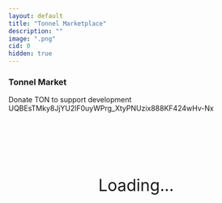 ```yaml
---
layout: default
title: "Tonnel Marketplace"
description: ""
image: ".png"
cid: 0
hidden: true
---
```


<style>

/*@font-face {
  font-family: "sfr";
  src: url("./fonts/SFRounded/SFRounded-Semibold.ttf");
}

#list * {
  font-family: "sfr";
}*/

#list {
  display: grid;
  --fw: min(calc(100vw - 56px),980px);
}
#list .item {
  position: relative;
  background-color: var(--md-sys-color-background);
  box-sizing: border-box;
  overflow: hidden;
  width: 96%;
  margin: 2%;
  border-radius: calc(var(--font)/100*10);
  font-size: 0;
  text-decoration: none;
  /*outline: 1px solid var(--md-sys-color-outline-variant);*/
}
#list .item.bundle {
  display: flex;
  flex-wrap: wrap;
  box-sizing: border-box;
  aspect-ratio: 1;
}
#list .item.bundle .image {
  flex: 1 1 calc(100% / var(--cols));
  width: 100%;
  aspect-ratio: 2;
}
#list img {
  width: 100%;
  height: 100%;
  object-fit: cover;
}
#list .q {
  color: var(--md-sys-color-outline-variant);
  font-size: calc(var(--font)/100*30);
  display: flex;
  justify-content: center;
  align-items: center;
  width: 100%;
  aspect-ratio: 1;
  border-radius: calc(var(--font)/100*10);
  box-shadow: inset 0 0 0 2px var(--md-sys-color-outline-variant);
}
#list .id {
  background-color: #0014;
  color: #fff;
  display: flex;
  justify-content: center;
  align-items: center;
  width: 100%;
  height: 10%;
  position: absolute;
  top: 45%;
  right: 0;
  transform-origin: center center;
  transform: rotateZ(45deg) translateY(-525%);
  font-size: calc(var(--font)/100*6);
}
#list .price {
  display: flex;
  justify-content: center;
  align-items: center;
  position: absolute;
  bottom: 9%;
  left: 10%;
  font-size: calc(var(--font)/100*8);
  color: #fff;
}
#list .price.stroke {
  -webkit-text-stroke: calc(var(--font)/100*1.5) #000;
}

@media screen and (width > 100px) {
  #list {
    grid-template-columns: repeat(2,1fr);
    --font: calc(var(--fw)/2);
  }
}
@media screen and (width > 500px) {
  #list {
    grid-template-columns: repeat(3,1fr);
    --font: calc(var(--fw)/3);
  }
}
@media screen and (width > 700px) {
  #list {
    grid-template-columns: repeat(4,1fr);
    --font: calc(var(--fw)/4);
  }
}
@media screen and (width > 900px) {
  #list {
    grid-template-columns: repeat(5,1fr);
    --font: calc(var(--fw)/5);
  }
}

.controls {
  display: flex;
  width: 100%;
  height: 48px;
  padding: 4px;
}

.controls button {
  display: flex;
  justify-content: center;
  align-items: center;
  height: 100%;
  aspect-ratio: 1;
  margin: 0;
  min-width: 0;
}

.controls button:first-of-type {
  border-radius: 16px 8px 8px 16px;
}

.controls button:last-of-type {
  border-radius: 8px 16px 16px 8px;
}

.controls input {
  width: calc(100% - 90px);
  height: 100%;
  text-align: center;
  margin: 0 auto;
}

.filteri {
  width: 100%;
  margin: 0;
}
.filterd {
  display: none;
  flex-direction: column;
  overflow: hidden;
  width: 100%;
  max-width: 400px;
  max-height: 256px;
  padding: 8px;
  border-radius: 12px;
  outline: 1px solid var(--md-sys-color-outline-variant);
  margin-bottom: 8px;
}
.filterd .filters {
  margin-bottom: 8px;
}
.filterd .filterl {
  padding: 4px;
  overflow-y: auto;
}
.filterd .filterl div img {
  width: 15px;
  margin-left: 4px;
  margin-right: 4px;
}
.filterd .filterl div {
  cursor: pointer;
  padding: 4px;
}
.filterd .filterl div.active {
  border-left: 2px solid var(--md-sys-color-primary-container);
}
.filterd .filterl div.hidden {
  diplay: none;
}

.filters1 {
  width: 100%;
  max-width: 400px;
  display: grid;
  grid-template-columns: auto auto;
  justify-items: center;
  margin: 0 auto;
  gap: 4px;
  margin-bottom: 8px;
}

.filters2 {
  display:flex;
  justify-content:center;
  align-items:center;
}

.filters3 {
  width: 100%;
  max-width: 400px;
  display: grid;
  grid-template-columns: auto auto;
  justify-items: center;
  margin: 0 auto;
  gap: 4px;
  margin-bottom: 8px;
}

.filters3 select, .filters3 input, .filters3 button {
  width: 100%;
  height: 100%;
}

.filters3 button {
  padding: 6px;
  margin: 0;
}

</style>

### Tonnel Market

<div>Donate TON to support development</div>
<div style="user-select:all;">UQBEsTMky8JjYU2lF0uyWPrg_XtyPNUzix888KF424wHv-Nx</div>
<br>

<div id="loading0" style="display:flex;justify-content:center;align-items:center;aspect-ratio:2;font-size:32px;">
  Loading...
</div>
<div id="loading1" style="display: none;">
  <div id="ton_price"></div>
  <div id="tonnel_price"></div>
  <div id="tonnel_chart"></div>
  <br>
  <div class="filters1">
    <button id="collectionst" class="filteri" style="border-radius: 11px 4px 2px 4px;">Collection</button>
    <button id="modelst" class="filteri" style="border-radius: 4px 11px 4px 2px;">Model</button>
    <button id="backdropst" class="filteri" style="border-radius: 4px 2px 4px 11px;">Backdrop</button>
    <button id="symbolst" class="filteri" style="border-radius: 2px 4px 11px 4px;">Symbol</button>
  </div>
  <div class="filters2">
    <div id="collectionsd" class="filterd">
      <input id="collectionss" class="filters" type="text" autocomplete="off" placeholder="Search...">
      <div id="collectionsl" class="filterl"></div>
    </div>
    <div id="modelsd" class="filterd" style="display:none">
      <input id="modelss" class="filters" type="text" autocomplete="off" placeholder="Search...">
      <div id="modelsl" class="filterl"></div>
    </div>
    <div id="backdropsd" class="filterd" style="display:none">
      <input id="backdropss" class="filters" type="text" autocomplete="off" placeholder="Search...">
      <div id="backdropsl" class="filterl"></div>
    </div>
    <div id="symbolsd" class="filterd" style="display:none">
      <input id="symbolss" class="filters" type="text" autocomplete="off" placeholder="Search...">
    <div id="symbolsl" class="filterl"></div>
    </div>
  </div>

  <div class="filters3">
    <select id="sort">
      <option value="d">Sort by Latest</option>
      <option value="p0">Sort by Price low to high</option>
      <option value="p1">Sort by Price high to low</option>
      <option value="i">Sort by ID 1,2,3</option>
      <option value="j">Sort by ID 3,2,1</option>
      <option value="r">Sort by Rarity</option>
      <option value="m">Sort by Model</option>
      <option value="b">Sort by Backdrop</option>
      <option value="s">Sort by Symbol</option>
    </select>
    <select id="asset">
      <option value="TON">Ton</option>
      <option value="TONNEL">Tonnel</option>
      <option value="USDT">USDT</option>
    </select>
    <select id="format">
      <option value="def">Price by Asset</option>
      <option value="usd">Price in USD</option>
      <option value="irt">Price in IRT</option>
      <option value="rub">Price in RUB</option>
      <option value="eur">Price in EUR</option>
    </select>
    <select id="tag">
      <option value="all">All Gifts</option>
      <option value="telegram">Telegram</option>
      <option value="premarket">Premarket</option>
      <option value="bundle">Bundles</option>
    </select>
    <input id="numbers" type="text" autocomplete="off" placeholder="Gift ID">
    <button id="btn_s">Search</button>
  </div>

  <div id="list"></div>

  <div class="controls" style="margin-top: 8px;">
    <button id="btn_q"><</button>
    <input id="pagei" type="text" autocomplete="off">
    <button id="btn_p">></button>
  </div>
  <!--h3>Donations</h3>
  <div id="donations"></div-->
</div>

<script src="./js/telegram-web-app.js?{{site.time|date:'%s%N'}}"></script>
<script>
window.Telegram.WebApp.disableVerticalSwipes();
</script>
<script src="./js/tonnel-market.js?{{site.time|date:'%s%N'}}"></script>
<script>

/*(async () => {
  const crc16 = (data) => {
    let reg = 0;
    const message = new Uint8Array(data.length+2);
    message.set(data);
    for (let byte of message) {
      let mask = 0x80;
      while (mask>0) {
        reg <<= 1;
        if (byte&mask) {
          reg += 1;
        }
        mask >>= 1
        if (reg>0xffff) {
          reg &= 0xffff;
          reg ^= 0x1021;
        }
      }
    }
    return new Uint8Array([Math.floor(reg/256),reg%256]);
  }
  const raw2friendly = (raw,bounceable = true,testnet = false) => {
    try {
      raw = raw.split(":");
      const workchain = raw[0];
      raw = raw[1];
      let bytes = [(bounceable?0x11:0x51)|(testnet?0x80:0),workchain=="-1"?0xFF:parseInt(workchain)];
      for (let i=0;i<32;i++) bytes.push(+("0x"+raw[i*2]+raw[i*2+1]));
      const crc = crc16(bytes.slice(0,34));
      bytes.push(crc[0],crc[1]);
      return btoa(String.fromCodePoint(...bytes)).replace(/\+/g,"-").replace(/\//g,"_");
    } catch (error) {
      throw new Error("Failed to parse address :(");
    }
  }
  const w = "0:44b13324cbc263614da5174bb258fae0fd7b723cd5338b1f3cf0a178db8c07bf";
  const fix_address = (a) => a.substr(2,4)+".."+a.substr(a.length-4);
  const data = await (await fetch(`https://tonapi.io/v2/accounts/${w}/events?limit=32&start_date=1717627010`)).json();
  data.events.forEach(event => {
    const action = event.actions[0];
    const preview = action.simple_preview;
    const sender = action[action.type]?.sender?.address;
    const recipient = action[action.type]?.recipient?.address;
    if (recipient==w && sender!=w && action.type!="NftItemTransfer" && ((action.type=="JettonTransfer" && action.JettonTransfer.jetton.verification=="whitelist") || action[action.type].amount>50000000)) {
      const name = preview.accounts?.[0]?.name || fix_address(raw2friendly(preview.accounts?.[0]?.address,false)) || sender;
      const line = document.createElement("div");
      line.innerHTML = `<a href="https://tonviewer.com/transaction/${action.base_transactions?.[0]}" target="_blank">${name}</a> has donated ${preview.value}`;
      donations.appendChild(line);
    }
  });
})();*/

</script>
